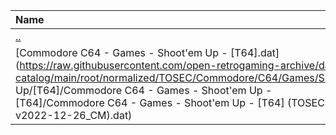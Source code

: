 |Name|Size|
|:---|---:|
|[..](../index.html)|DIR|
|[Commodore C64 - Games - Shoot'em Up - [T64].dat](https://raw.githubusercontent.com/open-retrogaming-archive/dat-catalog/main/root/normalized/TOSEC/Commodore/C64/Games/Shoot'em Up/[T64]/Commodore C64 - Games - Shoot'em Up - [T64]/Commodore C64 - Games - Shoot'em Up - [T64] (TOSEC-v2022-12-26_CM).dat)|3997761|
